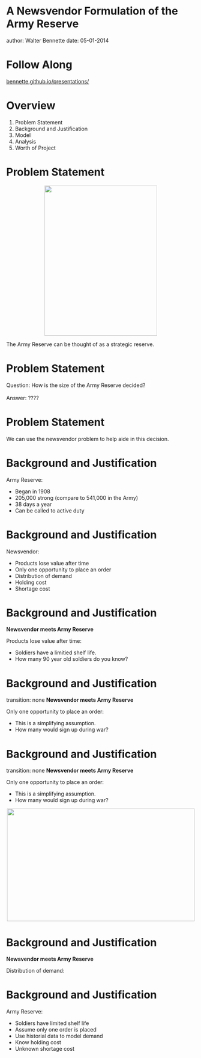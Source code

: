 A Newsvendor Formulation of the Army Reserve
========================================================
author: Walter Bennette
date: 05-01-2014

Follow Along
========================
<a href="http://bennette.github.io/presentations/" target="_blank">bennette.github.io/presentations/</a>
<br> 

Overview
========================

1. Problem Statement  
2. Background and Justification  
3. Model  
4. Analysis  
5. Worth of Project  

Problem Statement
=========================

<div align="center">
<img class="decoded" src="http://bennette.github.io/presentations/IE 541/images/logo.gif" width=300 height=400>
</div>

The Army Reserve can be thought of as a strategic reserve.


Problem Statement
=========================

Question:  How is the size of the Army Reserve decided?  
<br>
Answer:  ????  

Problem Statement
==========================

We can use the newsvendor problem to help aide in this decision. 

Background and Justification
==========================

Army Reserve:

- Began in 1908 
- 205,000 strong (compare to 541,000 in the Army) 
- 38 days a year  
- Can be called to active duty

Background and Justification
============================

Newsvendor:  

- Products lose value after time
- Only one opportunity to place an order  
- Distribution of demand  
- Holding cost  
- Shortage cost 

Background and Justification
============================

**Newsvendor meets Army Reserve**

Products lose value after time:  
- Soldiers have a limitied shelf life.  
- How many 90 year old soldiers do you know?    

Background and Justification
============================
transition: none
**Newsvendor meets Army Reserve**  

Only one opportunity to place an order:  
- This is a simplifying assumption.  
- How many would sign up during war?


Background and Justification
============================
transition: none
**Newsvendor meets Army Reserve**  

Only one opportunity to place an order:  
- This is a simplifying assumption.  
- How many would sign up during war?
 <div align="center">
<img class="decoded" src="http://bennette.github.io/presentations/IE 541/images/buster.gif" width=500 height=300>
</div>

Background and Justification
============================

**Newsvendor meets Army Reserve**

Distribution of demand:  


Background and Justification
==========================

Army Reserve:  

- Soldiers have limited shelf life  
- Assume only one order is placed  
- Use historial data to model demand  
- Know holding cost  
- Unknown shortage cost  




 




















